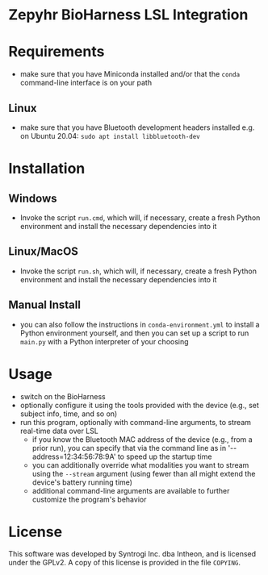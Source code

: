 Zepyhr BioHarness LSL Integration
=================================


Requirements
============

- make sure that you have Miniconda installed and/or that the
  `conda` command-line interface is on your path 

Linux
-----
- make sure that you have Bluetooth development headers installed
  e.g. on Ubuntu 20.04: `sudo apt install libbluetooth-dev`

Installation
============

Windows
-------
- Invoke the script `run.cmd`, which will, if necessary, create a fresh Python 
  environment and install the necessary dependencies into it

Linux/MacOS
-----------
- Invoke the script `run.sh`, which will, if necessary, create a fresh Python 
  environment and install the necessary dependencies into it


Manual Install
--------------
- you can also follow the instructions in `conda-environment.yml` to install a 
  Python environment yourself, and then you can set up a script to run `main.py` 
  with a Python interpreter of your choosing


Usage
=====

- switch on the BioHarness
- optionally configure it using the tools provided with the device
  (e.g., set subject info, time, and so on)
- run this program, optionally with command-line arguments, to stream
  real-time data over LSL
  - if you know the Bluetooth MAC address of the device (e.g., from a prior run),
    you can specify that via the command line as in '--address=12:34:56:78:9A' to 
    speed up the startup time
  - you can additionally override what modalities you want to stream using the 
    `--stream` argument (using fewer than all might extend the device's battery
    running time)
  - additional command-line arguments are available to further customize the
    program's behavior
    
License
=======

This software was developed by Syntrogi Inc. dba Intheon, and is licensed under 
the GPLv2. A copy of this license is provided in the file `COPYING`. 
